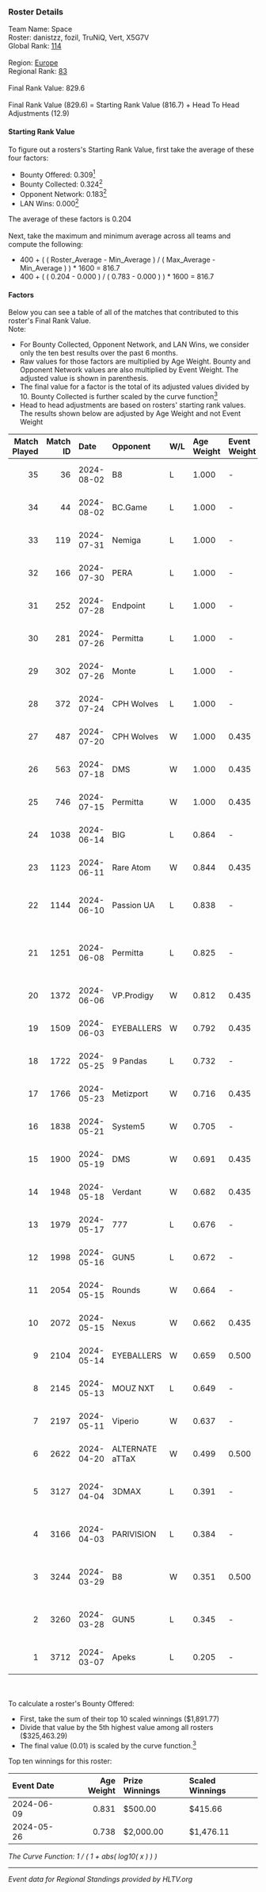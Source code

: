### Roster Details<br />
Team Name: Space<br />
Roster: danistzz, fozil, TruNiQ, Vert, X5G7V<br />
Global Rank: [114](../standings_global.md)<br />
<br />
Region: [Europe]( ../standings_europe.md)<br />
Regional Rank: [83]( ../standings_europe.md)<br />
<br />
Final Rank Value:  829.6<br />
<br />
Final Rank Value (829.6) = Starting Rank Value (816.7) + Head To Head Adjustments (12.9)<br />

#### Starting Rank Value<br />
To figure out a rosters's Starting Rank Value, first take the average of these four factors:<br />
- Bounty Offered: 0.309[<sup>1</sup>](#table2)
- Bounty Collected: 0.324[<sup>2</sup>](#table1)
- Opponent Network: 0.183[<sup>2</sup>](#table1)
- LAN Wins: 0.000[<sup>2</sup>](#table1)

The average of these factors is 0.204<br />
<br />
Next, take the maximum and minimum average across all teams and compute the following:<br />
- 400 + ( ( Roster_Average - Min_Average ) / ( Max_Average - Min_Average ) ) * 1600 = 816.7
- 400 + ( ( 0.204 - 0.000 ) / ( 0.783 - 0.000 ) ) * 1600 = 816.7


#### Factors<br />
Below you can see a table of all of the matches that contributed to this roster's Final Rank Value.<br />
Note:<br />

- For Bounty Collected, Opponent Network, and LAN Wins, we consider only the ten best results over the past 6 months.
- Raw values for those factors are multiplied by Age Weight. Bounty and Opponent Network values are also multiplied by Event Weight. The adjusted value is shown in parenthesis.
- The final value for a factor is the total of its adjusted values divided by 10. Bounty Collected is further scaled by the curve function[<sup>3</sup>](#curveFunction)
- Head to head adjustments are based on rosters' starting rank values. The results shown below are adjusted by Age Weight and not Event Weight
<span id="table1"></span><br />


| Match Played | Match ID | Date       | Opponent        | W/L | Age Weight | Event Weight | Bounty Collected | Opponent Network | LAN Wins  | H2H Adj. | Roster                                    |
| -: | -: | :- | :- | :- | :- | :- | :- | :- | :- | -: | :- |
|           35 |       36 | 2024-08-02 | B8              | L   | 1.000      | -            | -                | -                | -         |    -4.21 | danistzz, fozil, TruNiQ, Vert, X5G7V      |
|           34 |       44 | 2024-08-02 | BC.Game         | L   | 1.000      | -            | -                | -                | -         |   -18.20 | danistzz, fozil, TruNiQ, Vert, X5G7V      |
|           33 |      119 | 2024-07-31 | Nemiga          | L   | 1.000      | -            | -                | -                | -         |    -4.90 | danistzz, fozil, TruNiQ, Vert, X5G7V      |
|           32 |      166 | 2024-07-30 | PERA            | L   | 1.000      | -            | -                | -                | -         |   -11.61 | danistzz, fozil, TruNiQ, Vert, X5G7V      |
|           31 |      252 | 2024-07-28 | Endpoint        | L   | 1.000      | -            | -                | -                | -         |   -17.67 | danistzz, fozil, TruNiQ, Vert, X5G7V      |
|           30 |      281 | 2024-07-26 | Permitta        | L   | 1.000      | -            | -                | -                | -         |   -15.57 | danistzz, fozil, TruNiQ, Vert, X5G7V      |
|           29 |      302 | 2024-07-26 | Monte           | L   | 1.000      | -            | -                | -                | -         |    -9.46 | danistzz, fozil, TruNiQ, Vert, X5G7V      |
|           28 |      372 | 2024-07-24 | CPH Wolves      | L   | 1.000      | -            | -                | -                | -         |   -18.59 | danistzz, fozil, TruNiQ, Vert, X5G7V      |
|           27 |      487 | 2024-07-20 | CPH Wolves      | W   | 1.000      | 0.435        | 0.004 (0.002)    | 0.363 (0.158)    | 0 (0.000) |    12.45 | danistzz, fozil, TruNiQ, Vert, X5G7V      |
|           26 |      563 | 2024-07-18 | DMS             | W   | 1.000      | 0.435        | -                | 0.446 (0.194)    | 0 (0.000) |    16.22 | danistzz, fozil, TruNiQ, Vert, X5G7V      |
|           25 |      746 | 2024-07-15 | Permitta        | W   | 1.000      | 0.435        | 0.024 (0.010)    | 0.876 (0.381)    | 0 (0.000) |    18.09 | danistzz, fozil, TruNiQ, Vert, X5G7V      |
|           24 |     1038 | 2024-06-14 | BIG             | L   | 0.864      | -            | -                | -                | -         |    -2.26 | danistzz, fozil, TruNiQ, Vert, X5G7V      |
|           23 |     1123 | 2024-06-11 | Rare Atom       | W   | 0.844      | 0.435        | -                | 0.479 (0.176)    | 0 (0.000) |     7.81 | danistzz, fozil, TruNiQ, Vert, X5G7V      |
|           22 |     1144 | 2024-06-10 | Passion UA      | L   | 0.838      | -            | -                | -                | -         |    -7.24 | danistzz, fozil, H4SAN4TOR, Vert, X5G7V   |
|           21 |     1251 | 2024-06-08 | Permitta        | L   | 0.825      | -            | -                | -                | -         |   -11.35 | danistzz, fozil, H4SAN4TOR, TruNiQ, X5G7V |
|           20 |     1372 | 2024-06-06 | VP.Prodigy      | W   | 0.812      | 0.435        | 0.026 (0.009)    | 0.402 (0.142)    | 0 (0.000) |    14.42 | danistzz, fozil, TruNiQ, Vert, X5G7V      |
|           19 |     1509 | 2024-06-03 | EYEBALLERS      | W   | 0.792      | 0.435        | 0.006 (0.002)    | 0.510 (0.176)    | 0 (0.000) |    12.09 | danistzz, fozil, TruNiQ, Vert, X5G7V      |
|           18 |     1722 | 2024-05-25 | 9 Pandas        | L   | 0.732      | -            | -                | -                | -         |    -6.37 | danistzz, fozil, TruNiQ, Vert, X5G7V      |
|           17 |     1766 | 2024-05-23 | Metizport       | W   | 0.716      | 0.435        | 0.037 (0.012)    | -                | 0 (0.000) |    14.54 | danistzz, fozil, TruNiQ, Vert, X5G7V      |
|           16 |     1838 | 2024-05-21 | System5         | W   | 0.705      | -            | -                | -                | 0 (0.000) |     6.03 | danistzz, fozil, TruNiQ, Vert, X5G7V      |
|           15 |     1900 | 2024-05-19 | DMS             | W   | 0.691      | 0.435        | -                | 0.446 (0.134)    | 0 (0.000) |    12.97 | danistzz, fozil, TruNiQ, Vert, X5G7V      |
|           14 |     1948 | 2024-05-18 | Verdant         | W   | 0.682      | 0.435        | 0.015 (0.004)    | -                | 0 (0.000) |    13.22 | danistzz, fozil, TruNiQ, Vert, X5G7V      |
|           13 |     1979 | 2024-05-17 | 777             | L   | 0.676      | -            | -                | -                | -         |   -14.04 | danistzz, fozil, TruNiQ, Vert, X5G7V      |
|           12 |     1998 | 2024-05-16 | GUN5            | L   | 0.672      | -            | -                | -                | -         |    -7.96 | danistzz, fozil, TruNiQ, Vert, X5G7V      |
|           11 |     2054 | 2024-05-15 | Rounds          | W   | 0.664      | -            | -                | -                | -         |     1.55 | danistzz, fozil, TruNiQ, Vert, X5G7V      |
|           10 |     2072 | 2024-05-15 | Nexus           | W   | 0.662      | 0.435        | 0.014 (0.004)    | -                | -         |     9.17 | danistzz, fozil, TruNiQ, Vert, X5G7V      |
|            9 |     2104 | 2024-05-14 | EYEBALLERS      | W   | 0.659      | 0.500        | 0.006 (0.002)    | 0.510 (0.168)    | -         |    12.19 | danistzz, fozil, TruNiQ, Vert, X5G7V      |
|            8 |     2145 | 2024-05-13 | MOUZ NXT        | L   | 0.649      | -            | -                | -                | -         |    -4.66 | danistzz, fozil, TruNiQ, Vert, X5G7V      |
|            7 |     2197 | 2024-05-11 | Viperio         | W   | 0.637      | -            | -                | -                | -         |     4.62 | danistzz, fozil, TruNiQ, Vert, X5G7V      |
|            6 |     2622 | 2024-04-20 | ALTERNATE aTTaX | W   | 0.499      | 0.500        | 0.032 (0.008)    | 0.561 (0.140)    | -         |    10.81 | danistzz, fozil, TruNiQ, Vert, X5G7V      |
|            5 |     3127 | 2024-04-04 | 3DMAX           | L   | 0.391      | -            | -                | -                | -         |    -0.11 | danistzz, fozil, TruNiQ, Vert, waterfaLLZ |
|            4 |     3166 | 2024-04-03 | PARIVISION      | L   | 0.384      | -            | -                | -                | -         |    -2.10 | danistzz, fozil, TruNiQ, Vert, waterfaLLZ |
|            3 |     3244 | 2024-03-29 | B8              | W   | 0.351      | 0.500        | 0.165 (0.029)    | 0.913 (0.160)    | -         |     9.19 | danistzz, fozil, TruNiQ, Vert, waterfaLLZ |
|            2 |     3260 | 2024-03-28 | GUN5            | L   | 0.345      | -            | -                | -                | -         |    -3.74 | danistzz, fozil, TruNiQ, Vert, waterfaLLZ |
|            1 |     3712 | 2024-03-07 | Apeks           | L   | 0.205      | -            | -                | -                | -         |    -2.42 | enzero, fozil, TruNiQ, Vert, waterfaLLZ   |

<br />
<span id="table2"></span><br />
To calculate a roster's Bounty Offered:<br />

- First, take the sum of their top 10 scaled winnings ($1,891.77)
- Divide that value by the 5th highest value among all rosters ($325,463.29)
- The final value (0.01) is scaled by the curve function.[<sup>3</sup>](#curveFunction)

Top ten winnings for this roster:<br />

| Event Date | Age Weight | Prize Winnings | Scaled Winnings |
| :- | -: | :- | :- |
| 2024-06-09 |      0.831 | $500.00        | $415.66         |
| 2024-05-26 |      0.738 | $2,000.00      | $1,476.11       |


<span id="curveFunction"></span>_The Curve Function: 1 / ( 1 + abs( log10( x ) ) )_<br />

---
_Event data for Regional Standings provided by HLTV.org_<br />
